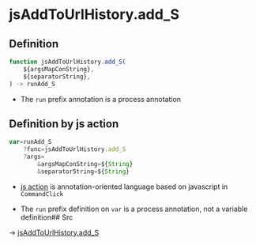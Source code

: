 # jsAddToUrlHistory.add_S

## Definition

```js.js
function jsAddToUrlHistory.add_S(
	${argsMapConString},
	${separatorString},
) -> runAdd_S
```

- The `run` prefix annotation is a process annotation
## Definition by js action

```js.js
var=runAdd_S
	?func=jsAddToUrlHistory.add_S
	?args=
		&argsMapConString=${String}
		&separatorString=${String}
```

- [js action](#) is annotation-oriented language based on javascript in `CommandClick`

- The `run` prefix definition on `var` is a process annotation, not a variable definition## Src

-> [jsAddToUrlHistory.add_S](https://github.com/puutaro/CommandClick/blob/master/app/src/main/java/com/puutaro/commandclick/fragment_lib/terminal_fragment/js_interface/toolbar/JsAddToUrlHistory.kt#L30)


